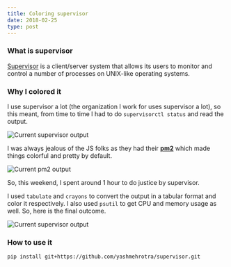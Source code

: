 ```yaml
---
title: Coloring supervisor
date: 2018-02-25
type: post
---
```


### What is supervisor

[Supervisor](http://supervisord.org/) is a client/server system that allows its users to monitor and control a number of processes on UNIX-like operating systems.

### Why I colored it

I use supervisor a lot (the organization I work for uses supervisor a lot), so this meant, from time to time I had to do `supervisorctl status` and read the output.

![Current supervisor output](/images/supervisor-old.png)

I was always jealous of the JS folks as they had their [**pm2**](https://www.npmjs.com/package/pm2) which made things colorful and pretty by default.

![Current pm2 output](/images/pm2.png)

So, this weekend, I spent around 1 hour to do justice by supervisor.

I used `tabulate` and `crayons` to convert the output in a tabular format and color it respectively. I also used `psutil` to get CPU and memory usage as well. So, here is the final outcome.

![Current supervisor output](/images/supervisor-new.png)

### How to use it

`pip install git+https://github.com/yashmehrotra/supervisor.git`


